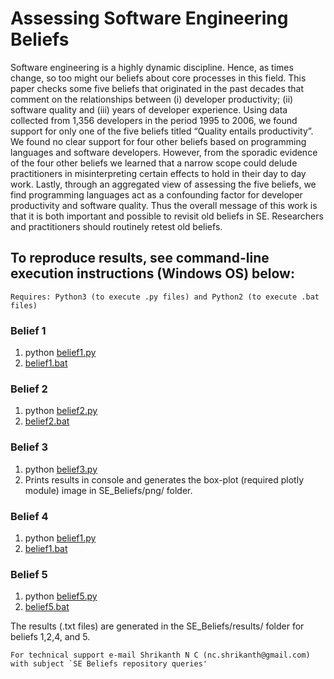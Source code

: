 # Assessing Software Engineering Beliefs

Software engineering is a highly dynamic discipline. Hence, as times change, so too might our beliefs about core processes in this field. This paper checks some five beliefs that originated in the past decades that comment on the relationships between (i) developer productivity; (ii) software quality and (iii) years of developer experience. Using data collected from 1,356 developers in the period 1995 to 2006, we found support for only one of the five beliefs titled “Quality entails productivity”. We found no clear support for four other beliefs based on programming languages and software developers. However, from the sporadic evidence of the four other beliefs we learned that a narrow scope could delude practitioners in misinterpreting certain effects to hold in their day to day work. Lastly, through an aggregated view of assessing the five beliefs, we find programming languages act as a confounding factor for developer productivity and software quality. Thus the overall message of this work is that it is both important and possible to revisit old beliefs in SE. Researchers and practitioners should routinely retest old beliefs.

## To reproduce results, see command-line execution instructions (Windows OS) below:

```
Requires: Python3 (to execute .py files) and Python2 (to execute .bat files)
```

### Belief 1

1. python [belief1.py](belief1.py)
2. [belief1.bat](belief1.bat)

### Belief 2

1. python [belief2.py](belief2.py)
2. [belief2.bat](belief2.bat)

### Belief 3

1. python [belief3.py](belief3.py)
2. Prints results in console and generates the box-plot (required plotly module) image in SE_Beliefs/png/ folder.

### Belief 4

1. python [belief1.py](belief1.py)
2. [belief1.bat](belief1.bat)

### Belief 5

1. python [belief5.py](belief5.py)
2. [belief5.bat](belief1.bat)

The results (.txt files) are generated in the SE_Beliefs/results/ folder for beliefs 1,2,4, and 5. 

```
For technical support e-mail Shrikanth N C (nc.shrikanth@gmail.com) with subject `SE Beliefs repository queries'
```
